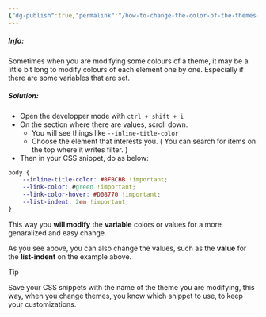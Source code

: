```yaml
---
{"dg-publish":true,"permalink":"/how-to-change-the-color-of-the-themes-with-variables/","noteIcon":""}
---
```


##### Info:
Sometimes when you are modifying some colours of a theme, it may be a little bit long to modify colours of each element one by one. Especially if there are some variables that are set.

##### Solution:
- Open the developper mode with `ctrl + shift + i`
- On the section where there are values, scroll down.
	- You will see things like `--inline-title-color`
	- Choose the element that interests you. ( You can search for items on the top where it writes filter. )
- Then in your CSS snippet, do as below:

```css
body {
	--inline-title-color: #8FBCBB !important;
	--link-color: #green !important;
	--link-color-hover: #D08770 !important;
	--list-indent: 2em !important;
}
```

This way you **will modify** the **variable** colors or values for a more genaralized and easy change.

As you see above, you can also change the values, such as the **value** for the **list-indent** on the example above.

> [!Tip]
> Save your CSS snippets with the name of the theme you are modifying, this way, when you change themes, you know which snippet to use, to keep your customizations.